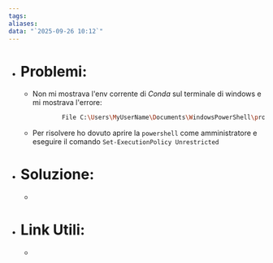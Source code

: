 ```yaml
---
tags:
aliases:
data: "`2025-09-26 10:12`"
---
```

- # Problemi:
	- Non mi mostrava l'env corrente di _Conda_ sul terminale di windows e mi mostrava l'errore:
	  
		```BASH
				File C:\Users\MyUserName\Documents\WindowsPowerShell\profile.ps1 cannot be 					loaded because its operation is blocked by software restriction policies. For more 					information, contact your system administrator.
		```
	- Per  risolvere ho dovuto aprire la `powershell` come amministratore e eseguire il comando `Set-ExecutionPolicy Unrestricted` 
	
- # Soluzione:
	- 
- # Link Utili:
	- 